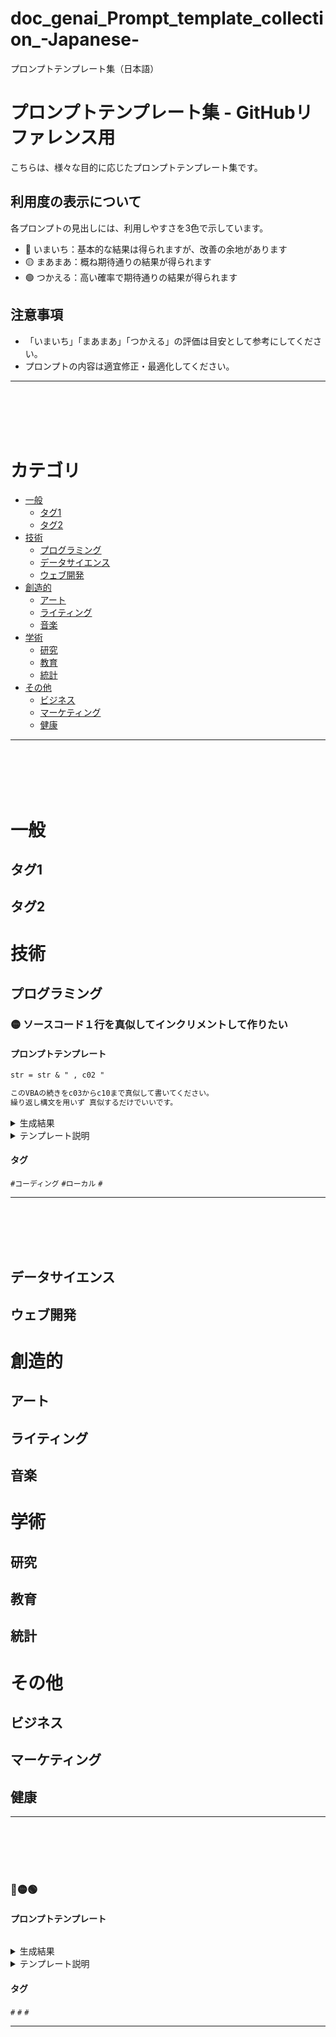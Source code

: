 # doc_genai_Prompt_template_collection_-Japanese-
プロンプトテンプレート集（日本語）

# プロンプトテンプレート集 - GitHubリファレンス用

こちらは、様々な目的に応じたプロンプトテンプレート集です。

## 利用度の表示について
各プロンプトの見出しには、利用しやすさを3色で示しています。
- 🔴 いまいち：基本的な結果は得られますが、改善の余地があります
- 🟡 まあまあ：概ね期待通りの結果が得られます
- 🟢 つかえる：高い確率で期待通りの結果が得られます

## 注意事項
- 「いまいち」「まあまあ」「つかえる」の評価は目安として参考にしてください。
- プロンプトの内容は適宜修正・最適化してください。

---
<br/><br/> <br/><br/>



# カテゴリ

- [一般](#一般)
  - [タグ1](#タグ1)
  - [タグ2](#タグ2)
- [技術](#技術)
  - [プログラミング](#プログラミング)
  - [データサイエンス](#データサイエンス)
  - [ウェブ開発](#ウェブ開発)
- [創造的](#創造的)
  - [アート](#アート)
  - [ライティング](#ライティング)
  - [音楽](#音楽)
- [学術](#学術)
  - [研究](#研究)
  - [教育](#教育)
  - [統計](#統計)
- [その他](#その他)
  - [ビジネス](#ビジネス)
  - [マーケティング](#マーケティング)
  - [健康](#健康)

---
<br/><br/> <br/><br/>


# 一般
## タグ1
## タグ2
# 技術
## プログラミング



### 🟡 ソースコード１行を真似してインクリメントして作りたい
#### プロンプトテンプレート
```markdown
str = str & " , c02 "

このVBAの続きをc03からc10まで真似して書いてください。
繰り返し構文を用いず 真似するだけでいいです。
```
<details>
  <summary>生成結果</summary>

```markdown
str = str & " , c03 "
str = str & " , c04 "
str = str & " , c05 "
str = str & " , c06 "
str = str & " , c07 "
str = str & " , c08 "
str = str & " , c09 "
str = str & " , c10 "
```
</details>
<details>
  <summary>テンプレート説明</summary>

```markdown
# 目的
  - タイトルの通り
# 使用シーン
- コーディングしていて似たような行を複数行つくる必要があるとき
# 期待される効果
- 表計算で関数で作成してもいいけどその関数を記述するよりも早いかもしれない
# 詳細な説明
- 明確に言語、開始終了を示す
- 「繰り返し構文を用いず」とすることで、勝手に最適化しないようにしている。これがないと、For文で記述したりしようとする。
# カスタマイズのポイント
- 言語や開始終了の部分
# 注意事項
- 表計算で管理するほうが後々便利かもしれない。。。
```
</details>

#### タグ
`#コーディング` `#ローカル` `#`

---
<br/><br/> <br/><br/>


## データサイエンス
## ウェブ開発
# 創造的
## アート
## ライティング
## 音楽
# 学術
## 研究
## 教育
## 統計
# その他
## ビジネス
## マーケティング
## 健康

---
<br/><br/> <br/><br/>




### 🔴🟡🟢 
#### プロンプトテンプレート
```markdown

```
<details>
  <summary>生成結果</summary>

```markdown

```
</details>
<details>
  <summary>テンプレート説明</summary>

```markdown
# 目的
- タイトルの通り
# 使用シーン
- 
# 期待される効果
- 
# 詳細な説明
- 
# カスタマイズのポイント
- 
# 注意事項
- 
```
</details>

#### タグ
`#` `#` `#`

---
<br/><br/> <br/><br/>


